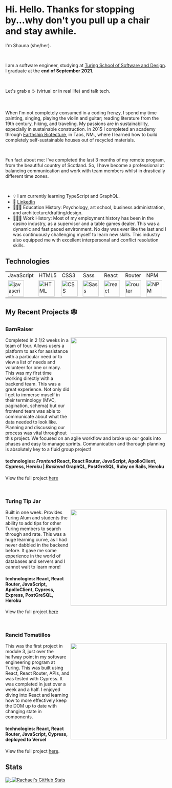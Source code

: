 # Hi. Hello. Thanks for stopping by...why don't you pull up a chair and stay awhile.


I'm Shauna (she/her). 

<br>

I am a software engineer, studying at [Turing School of Software and Design](https://turing.edu/). I graduate at the **end of September 2021**. 

<br>

Let's grab a ☕️ (virtual or in real life) and talk tech.

<br>

When I'm not completely consumed in a coding frenzy, I spend my time painting, singing, playing the violin and guitar; reading literature from the 19th century, hiking, and traveling. My passions are in sustainability, expecially in sustainable construction. In 2015 I completed an academy through [Earthship Biotecture](https://www.earthshipglobal.com/), in Taos, NM., where I learned how to build completely self-sustainable houses out of recycled materials.

<br>

Fun fact about me: I've completed the last 3 months of my remote program, from the beautiful country of Scotland. So, I have become a professional at balancing communication and work with team members whilst in drastically different time zones.

<br>

- 💡 I am currently learning TypeScript and GraphQL.
- 💬 [LinkedIn](https://www.linkedin.com/in/shauna-myers/)
- 👩🏻‍🏫 Education History: Psychology, art school, business administration, and architecture/drafting/design.
- 🏋🏻‍♀️ Work History: Most of my employment history has been in the casino industry, as a supervisor and a table games dealer. This was a dynamic and fast paced environment. No day was ever like the last and I was continuously challenging myself to learn new skills. This industry also equipped me with excellent interpersonal and conflict resolution skills.

 ## Technologies
 <table>
    <tr>
        <td>JavaScript</td>
        <td>HTML5</td>
        <td>CSS3</td>
        <td>Sass</td>
        <td>React</td>
        <td>Router</td> 
        <td>NPM</td>
        <td>Cypress</td>
        <td>Mocha/Chai</td>
        <td>Heroku</td>
    </tr>
    <tr>
        <td><img src="https://github.com/tkswann2/tech-logos/blob/master/jslogo.png" alt="javascript" width="50" height="auto" /></td>
        <td><img src="https://github.com/tkswann2/tech-logos/blob/master/html5.png" alt="HTML" width="50" height="auto" /></td>
        <td><img src="https://github.com/tkswann2/tech-logos/blob/master/css3.png" alt="CSS" width="50" height="auto" /></td>
        <td><img src="https://github.com/tkswann2/tech-logos/blob/master/sass.png" alt="Sass" width="50" height="auto" /></td>
        <td><img src="https://github.com/tkswann2/tech-logos/blob/master/react.png" alt="react" width="50" height="auto" /></td>
        <td><img src="https://user-images.githubusercontent.com/73092355/119361186-9d808b80-bc68-11eb-97ee-05bde2700716.png" alt="router" width="50" height="auto" /></td> 
        <td><img src="https://github.com/tkswann2/tech-logos/blob/master/npm.png" alt="NPM" width="50" height="auto" /></td>
        <td><img src="https://user-images.githubusercontent.com/73092355/119361263-b5f0a600-bc68-11eb-9f41-8e10aa013e7a.png" alt="Cypress" width="50" height="auto" /></td>
        <td><img src="https://github.com/tkswann2/tech-logos/blob/master/mocha.png" alt="Mocha/Chai" width="50" height="auto" /></td>
        <td><img src="https://user-images.githubusercontent.com/73092355/119402483-3bd91500-bc9a-11eb-9465-edf38b6a68d3.png" alt="Heroku" width="50" height="auto"/> </td>
    </tr>
</table>

## My Recent Projects 🕸

### BarnRaiser

<p>
  <a href="https://github.com/Barn-Raiser/barn-raiser-ui"><img width="300" align='right' src="https://user-images.githubusercontent.com/74690897/133356567-38d4f415-106a-4e00-bda2-230c5f990d04.gif"></a>
</p>

Completed in 2 1/2 weeks in a team of four. Allows users a platform to ask for assistance with a particular need or to view a list of needs and volunteer for one or many. This was my first time working directly with a backend team. This was a great experience. Not only did I get to immerse myself in their terminology (MVC, pagination, schema) but our frontend team was able to communicate about what the data needed to look like. Planning and discussing our process was vital throughout this project. We focused on an agile workflow and broke up our goals into phases and easy to manage sprints. Communication and thorough planning is absolutely key to a fluid group project!

#### technologies: *Frontend* React, React Router, JavaScript, ApolloClient, Cypress, Heroku  |  *Backend* GraphQL, PostGreSQL, Ruby on Rails, Heroku

View the full project [here](https://github.com/Barn-Raiser/barn-raiser-ui)



<br/>



### Turing Tip Jar

<p>
  <a href="https://github.com/ShaunaMyers/turing-tip-jar"><img width="300" align='right' src="https://user-images.githubusercontent.com/74690897/127753461-248752da-56b1-4415-985c-3c59a85c1849.gif"></a>
</p>

Built in one week. Provides Turing Alum and students the ability to add tips for other Turing members to search through and rate. This was a huge learning curve, as I had never dabbled in the backend before. It gave me some experience in the world of databases and servers and I cannot wait to learn more! 

#### technologies: React, React Router, JavaScript, ApolloClient, Cypress, Express, PostGreSQL, Heroku

View the full project [here](https://github.com/ShaunaMyers/turing-tip-jar)



<br/>



### Rancid Tomatillos

<p>
  <a href="https://github.com/ShaunaMyers/Rancid-Tomatillos"><img width="300" align='right' src="https://user-images.githubusercontent.com/76228573/126230092-bd92454a-441a-4b01-8284-fd4c359bea5b.gif"></a>
</p>

This was the first project in module 3, just over the halfway point in my software engineering program at Turing. This was built using React, React Router, APIs, and was tested with Cypress. It was completed in just over a week and a half. I enjoyed diving into React and learning how to more effectively keep the DOM up to date with changing state in components. 

#### technologies: React, React Router, JavaScript, Cypress, deployed to Vercel

View the full project [here](https://github.com/ShaunaMyers/Rancid-Tomatillos).  

## Stats

<a href="https://github.com/ShaunaMyers">
  <img align="center" src="https://github-readme-stats.vercel.app/api/top-langs/?username=ShaunaMyers&hide=java,html,tex&title_color=ffffff&text_color=c9cacc&icon_color=2bbc8a&bg_color=1d1f21&langs_count=3" />
</a>
<a href="https://github.com/ShaunaMyers">
  <img align="center" src="https://github-readme-stats.vercel.app/api?username=ShaunaMyers&show_icons=true&line_height=27&count_private=true&title_color=ffffff&text_color=c9cacc&icon_color=2bbc8a&bg_color=1d1f21" alt="Rachael's GitHub Stats" />
</a>  
<br>
<br>
<br>

